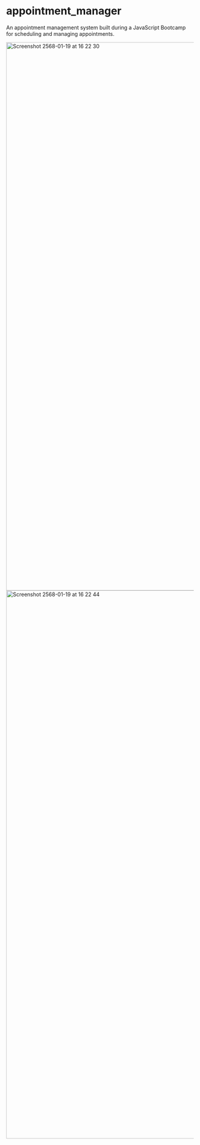 # appointment_manager
An appointment management system built during a JavaScript Bootcamp for scheduling and managing appointments.

<img width="1470" alt="Screenshot 2568-01-19 at 16 22 30" src="https://github.com/user-attachments/assets/fc9170bd-3ab3-4326-a93f-eae74ad7f320" />
<img width="1470" alt="Screenshot 2568-01-19 at 16 22 44" src="https://github.com/user-attachments/assets/54ec5fd1-6880-4af2-83a4-4e5a3690f18b" />
